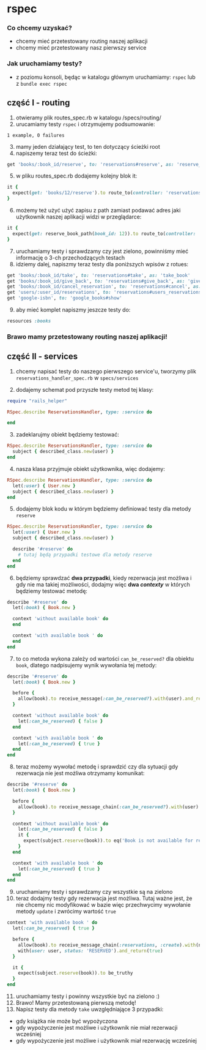# rspec

### Co chcemy uzyskać?
* chcemy mieć przetestowany routing naszej aplikacji
* chcemy mieć przetestowany nasz pierwszy service

### Jak uruchamiamy testy?
* z poziomu konsoli, będąc w katalogu głównym uruchamiamy:
`rspec` lub z `bundle exec rspec`

## część I - routing

1. otwieramy plik routes_spec.rb w katalogu /specs/routing/
2. urucamiamy testy `rspec` i otrzymujemy podsumowanie:
````
1 example, 0 failures
````
3. mamy jeden działający test, to ten dotyczący ścieżki root
4. napiszemy teraz test do ścieżki:
````ruby
get 'books/:book_id/reserve', to: 'reservations#reserve', as: 'reserve_book'
````
5. w pliku routes_spec.rb dodajemy kolejny blok it:
````ruby
it {
  expect(get: 'books/12/reserve').to route_to(controller: 'reservations', action: 'reserve', book_id: '12')
}
````
6. możemy też użyć użyć zapisu z path zamiast podawać adres jaki użytkownik naszej aplikacji widzi w przeglądarce:
````ruby
it {
  expect(get: reserve_book_path(book_id: 12)).to route_to(controller: 'reservations', action: 'reserve', book_id: '12')
}
````
7. uruchamiamy testy i sprawdzamy czy jest zielono, powinniśmy mieć informację o 3-ch przechodzących testach
8. idziemy dalej, napiszmy teraz testy dla poniższych wpisów z rotues:
````ruby
get 'books/:book_id/take', to: 'reservations#take', as: 'take_book'
get 'books/:book_id/give_back', to: 'reservations#give_back', as: 'give_back_book'
get 'books/:book_id/cancel_reservation', to: 'reservations#cancel', as: 'cancel_book_reservation'
get 'users/:user_id/reservations', to: 'reservations#users_reservations', as: 'users_reservations'
get 'google-isbn', to: 'google_books#show'
````

9. aby mieć komplet napiszmy jeszcze testy do:
````ruby
resources :books
````

### Brawo mamy przetestowany routing naszej aplikacji!


## część II - services

1. chcemy napisać testy do naszego pierwszego service'u, tworzymy plik `reservations_handler_spec.rb` w `specs/services`

2. dodajemy schemat pod przyszłe testy metod tej klasy:
````ruby
require "rails_helper"

RSpec.describe ReservationsHandler, type: :service do

end
````

3. zadeklarujmy obiekt będziemy testować:
````ruby
RSpec.describe ReservationsHandler, type: :service do
  subject { described_class.new(user) }
end
````

4. nasza klasa przyjmuje obiekt użytkownika, więc dodajemy:
````ruby
RSpec.describe ReservationsHandler, type: :service do
  let(:user) { User.new }
  subject { described_class.new(user) }
end
````

5. dodajemy blok kodu w którym będziemy definiować testy dla metody `reserve`
````ruby
RSpec.describe ReservationsHandler, type: :service do
  let(:user) { User.new }
  subject { described_class.new(user) }

  describe '#reserve' do
    # tutaj będą przypadki testowe dla metody reserve
  end
end
````

6. będziemy sprawdzać **dwa przypadki**, kiedy rezerwacja jest możliwa i gdy nie ma takiej możliwości, dodajmy więc **dwa _contexty_** w których będziemy testować metodę:
````ruby
describe '#reserve' do
  let(:book) { Book.new }

  context 'without available book' do
  end

  context 'with available book ' do
  end
end
````

7. to co metoda wykona zależy od wartości `can_be_reserved?` dla obiektu `book`, dlatego nadpisujemy wynik wywołania tej metody:
````ruby
describe '#reserve' do
  let(:book) { Book.new }

  before {
    allow(book).to receive_message(:can_be_reserved?).with(user).and_return(can_be_reserved)
  }

  context 'without available book' do
    let(:can_be_reserved) { false }
  end

  context 'with available book ' do
    let(:can_be_reserved) { true }
  end
end
````

8. teraz możemy wywołać metodę i sprawdzić czy dla sytuacji gdy rezerwacja nie jest możliwa otrzymamy komunikat:
````ruby
describe '#reserve' do
  let(:book) { Book.new }

  before {
    allow(book).to receive_message_chain(:can_be_reserved?).with(user).and_return(can_be_reserved)
  }

  context 'without available book' do
    let(:can_be_reserved) { false }
    it {
      expect(subject.reserve(book)).to eq('Book is not available for reservation')
    }
  end

  context 'with available book ' do
    let(:can_be_reserved) { true }
  end
end
````

9. uruchamiamy testy i sprawdzamy czy wszystkie są na zielono
10. teraz dodajmy testy gdy rezerwacja jest możliwa. Tutaj ważne jest, że nie chcemy nic modyfikować w bazie więc przechwycimy wywołanie metody `update` i zwrócimy wartość `true`
````ruby
context 'with available book ' do
  let(:can_be_reserved) { true }

  before {
    allow(book).to receive_message_chain(:reservations, :create).with(no_args).
    with(user: user, status: 'RESERVED').and_return(true)
  }

  it {
    expect(subject.reserve(book)).to be_truthy
  }
end
````
11. uruchamiamy testy i powinny wszystkie być na zielono :)
12. Brawo! Mamy przetestowaną pierwszą metodę!
13. Napisz testy dla metody `take` uwzględniające 3 przypadki:
* gdy książka nie może być wypożyczona
* gdy wypożyczenie jest możliwe i użytkownik nie miał rezerwacji wcześniej
* gdy wypożyczenie jest możliwe i użytkownik miał rezerwację wcześniej

